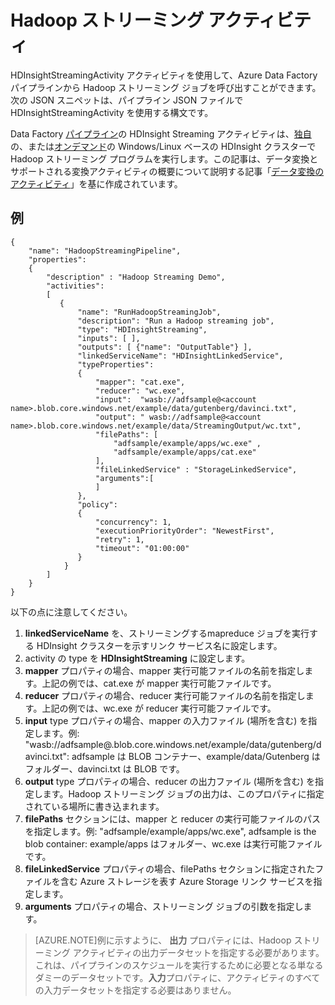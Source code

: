 <properties 
	pageTitle="Hadoop ストリーミング アクティビティ" 
	description="Azure Data Factory で Hadoop ストリーミング アクティビティを使用して、オンデマンドまたは独自の HDInsight クラスターで Hadoop ストリーミング プログラミングを実行する方法について説明します。" 
	services="data-factory" 
	documentationCenter="" 
	authors="spelluru" 
	manager="jhubbard" 
	editor="monicar"/>

<tags 
	ms.service="data-factory" 
	ms.workload="data-services" 
	ms.tgt_pltfrm="na" 
	ms.devlang="na" 
	ms.topic="article" 
	ms.date="11/09/2015" 
	ms.author="spelluru"/>

# Hadoop ストリーミング アクティビティ
HDInsightStreamingActivity アクティビティを使用して、Azure Data Factory パイプラインから Hadoop ストリーミング ジョブを呼び出すことができます。次の JSON スニペットは、パイプライン JSON ファイルで HDInsightStreamingActivity を使用する構文です。

Data Factory [パイプライン](data-factory-create-pipelines.md)の HDInsight Streaming アクティビティは、[独自](data-factory-compute-linked-services.md#azure-hdinsight-linked-service)の、または[オンデマンド](data-factory-compute-linked-services.md#azure-hdinsight-on-demand-linked-service)の Windows/Linux ベースの HDInsight クラスターで Hadoop ストリーミング プログラムを実行します。この記事は、データ変換とサポートされる変換アクティビティの概要について説明する記事「[データ変換のアクティビティ](data-factory-data-transformation-activities.md)」を基に作成されています。

## 例

	{
	    "name": "HadoopStreamingPipeline",
	    "properties":
	    {
	        "description" : "Hadoop Streaming Demo",
	        "activities":
	        [
	           {
	               "name": "RunHadoopStreamingJob",
	               "description": "Run a Hadoop streaming job",
	               "type": "HDInsightStreaming",
	               "inputs": [ ],
	               "outputs": [ {"name": "OutputTable"} ],
	               "linkedServiceName": "HDInsightLinkedService",
	               "typeProperties":
	               {
	                   "mapper": "cat.exe",
	                   "reducer": "wc.exe",
	                   "input":  "wasb://adfsample@<account name>.blob.core.windows.net/example/data/gutenberg/davinci.txt",
	                   "output": " wasb://adfsample@<account name>.blob.core.windows.net/example/data/StreamingOutput/wc.txt",
	                   "filePaths": [ 
	                       "adfsample/example/apps/wc.exe" , 
	                       "adfsample/example/apps/cat.exe" 
	                   ],
	                   "fileLinkedService" : "StorageLinkedService",
	                   "arguments":[
	                   ]
	               },
	               "policy":
	               {
	                   "concurrency": 1,
	                   "executionPriorityOrder": "NewestFirst",
	                   "retry": 1,
	                   "timeout": "01:00:00"
	               }
	            }
	        ]
	    }
	}

以下の点に注意してください。

1. **linkedServiceName** を、ストリーミングするmapreduce ジョブを実行する HDInsight クラスターを示すリンク サービス名に設定します。
2. activity の type を **HDInsightStreaming** に設定します。
3. **mapper** プロパティの場合、mapper 実行可能ファイルの名前を指定します。上記の例では、cat.exe が mapper 実行可能ファイルです。
4. **reducer** プロパティの場合、reducer 実行可能ファイルの名前を指定します。上記の例では、wc.exe が reducer 実行可能ファイルです。
5. **input** type プロパティの場合、mapper の入力ファイル (場所を含む) を指定します。例: "wasb://adfsample@<account name>.blob.core.windows.net/example/data/gutenberg/davinci.txt": adfsample は BLOB コンテナー、example/data/Gutenberg はフォルダー、davinci.txt は BLOB です。
6. **output** type プロパティの場合、reducer の出力ファイル (場所を含む) を指定します。Hadoop ストリーミング ジョブの出力は、このプロパティに指定されている場所に書き込まれます。
7. **filePaths** セクションには、mapper と reducer の実行可能ファイルのパスを指定します。例: "adfsample/example/apps/wc.exe", adfsample is the blob container: example/apps はフォルダー、wc.exe は実行可能ファイルです。
8. **fileLinkedService** プロパティの場合、filePaths セクションに指定されたファイルを含む Azure ストレージを表す Azure Storage リンク サービスを指定します。
9. **arguments** プロパティの場合、ストリーミング ジョブの引数を指定します。

> [AZURE.NOTE]例に示すように、 **出力** プロパティには、Hadoop ストリーミング アクティビティの出力データセットを指定する必要があります。これは、パイプラインのスケジュールを実行するために必要となる単なるダミーのデータセットです。**入力**プロパティに、アクティビティのすべての入力データセットを指定する必要はありません。

	

<!---HONumber=Nov15_HO3-->